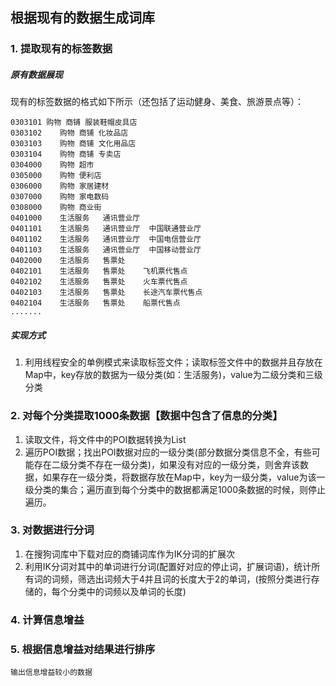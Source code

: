 ## 根据现有的数据生成词库

### 1. 提取现有的标签数据

##### 原有数据展现

​    现有的标签数据的格式如下所示（还包括了运动健身、美食、旅游景点等）：

```
0303101 购物 商铺 服装鞋帽皮具店
0303102    购物 商铺 化妆品店
0303103    购物 商铺 文化用品店
0303104    购物 商铺 专卖店
0304000    购物 超市 
0305000    购物 便利店    
0306000    购物 家居建材   
0307000    购物 家电数码   
0308000    购物 商业街    
0401000    生活服务   通讯营业厅  
0401101    生活服务   通讯营业厅  中国联通营业厅
0401102    生活服务   通讯营业厅  中国电信营业厅
0401103    生活服务   通讯营业厅  中国移动营业厅
0402000    生活服务   售票处    
0402101    生活服务   售票处    飞机票代售点
0402102    生活服务   售票处    火车票代售点
0402103    生活服务   售票处    长途汽车票代售点
0402104    生活服务   售票处    船票代售点
.......
```

##### 实现方式

1. 利用线程安全的单例模式来读取标签文件；读取标签文件中的数据并且存放在Map中，key存放的数据为一级分类\(如：生活服务\)，value为二级分类和三级分类

### 2. 对每个分类提取1000条数据【数据中包含了信息的分类】

1. 读取文件，将文件中的POI数据转换为List
2. 遍历POI数据；找出POI数据对应的一级分类\(部分数据分类信息不全，有些可能存在二级分类不存在一级分类\)，如果没有对应的一级分类，则舍弃该数据，如果存在一级分类，将数据存放在Map中，key为一级分类，value为该一级分类的集合；遍历直到每个分类中的数据都满足1000条数据的时候，则停止遍历。

### 3.  对数据进行分词

1. 在搜狗词库中下载对应的商铺词库作为IK分词的扩展次
2. 利用IK分词对其中的单词进行分词\(配置好对应的停止词，扩展词语\)，统计所有词的词频，筛选出词频大于4并且词的长度大于2的单词，\(按照分类进行存储的，每个分类中的词频以及单词的长度\)

### 4. 计算信息增益

### 5. 根据信息增益对结果进行排序

    输出信息增益较小的数据



